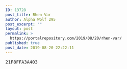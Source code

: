 ```yaml
---
ID: 13728
post_title: Rhen Var
author: Alpha Wolf 295
post_excerpt: ""
layout: post
permalink: >
  https://portalrepository.com/2019/08/20/rhen-var/
published: true
post_date: 2019-08-20 22:22:11
---
```

<pre>21F8FFA3A403</pre>